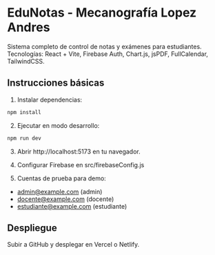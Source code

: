 # EduNotas - Mecanografía Lopez Andres

Sistema completo de control de notas y exámenes para estudiantes.
Tecnologías: React + Vite, Firebase Auth, Chart.js, jsPDF, FullCalendar, TailwindCSS.

## Instrucciones básicas

1. Instalar dependencias:
```bash
npm install
```
2. Ejecutar en modo desarrollo:
```bash
npm run dev
```
3. Abrir http://localhost:5173 en tu navegador.

4. Configurar Firebase en src/firebaseConfig.js

5. Cuentas de prueba para demo:
- admin@example.com (admin)
- docente@example.com (docente)
- estudiante@example.com (estudiante)

## Despliegue

Subir a GitHub y desplegar en Vercel o Netlify.